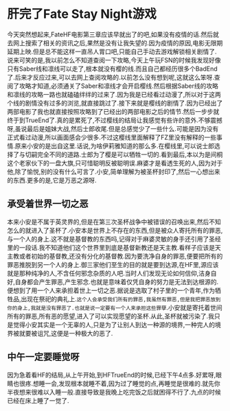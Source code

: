 # 肝完了Fate Stay Night游戏

今天突然想起来,FateHF电影第三章应该早就出了的吧,如果没有疫情的话.然后就去网上搜索了相关的资讯之后,果然是没有让我失望的.因为疫情的原因,电影无限期延期上映.但是总不能这样一直吊人胃口吧,只能自己手动去游戏解锁相关剧情了.  
说来可笑的是,我以前怎么不知道查阅一下攻略,今天上午玩FSN的时候我发现好像只有Saber线和凛线可以走了,根本就没有樱的线.而且自己都经历很多个BadEnd了.后来才反应过来,可以去网上查阅攻略的.以前怎么没有想到呢,这就这么笨呀.查阅了攻略才知道,必须通关了Saber和凛线才会开启樱线.然后根据Saber线的攻略和凛线的攻略一路也就磕磕绊绊的过来了.因为我是已经看过动漫了,所以对于这两个线的剧情没有过多的浏览,就直接跳过了.接下来就是樱线的剧情了.因为已经出了两部电影了我也就直接按照攻略到了已经出的两部电影之后的情节.然后一步步就终于到TrueEnd了.真的是累死了,不过樱线的结局让我感觉有些许的意外.不够震撼呀,虽说最后是姐妹大战,然后士郎收尾.但是总感觉少了一些什么.可能是因为没有正式看过动漫,所以画面感会少很多.不过这樱线里面解释了FZ里没有解释的一些事情.原来小安的是出自这里.话说,为啥伊莉雅知道的那么多.在樱线里,可以说士郎选择了与切嗣完全不同的道路.士郎为了樱是可以牺牲一切的.看到最后,本以为是间桐这个老家伙下的一盘大旗,只可惜聪明反被聪明误.麻婆才是看透生死的人,因为对于他,除了愉悦,别的没有什么可言了.小安,简单理解为被圣杯封印了,然后一心想出来的东西.更多的是,它是万恶之源呀.  

## 承受着世界一切之恶

本来小安是不属于英灵界的,但是在第三次圣杯战争中被错误的召唤出来,然后不知怎么的就进入了圣杯了.小安本是世界上不存在的东西,但是被众人寄托所有的罪恶,与一个人的身上.这不就是基督教的东西吗,记得对于麻婆灵敏的身手还引用了圣经里的一段话.我不知道他们这个世界里到底是基督新教还是天主教.看样子应该是天主教或者初始的基督教,还没有分化的基督教.因为要洗净自身的罪恶,便要把所有的罪恶推脱到另一个人的身上.御三家他们至生的目的就是要到达源,在HF里,源应该就是那种纯净的人,不含任何邪念杂质的人吧.当时人们发现无论如何信仰,洁身自好,自身都会产生罪恶,产生邪念.也就是意味着仅凭自身的努力是无法到达根源的.便想到了用一个人来承担着世上一切之恶.据说是选取了村子里的一个青年,作为牺牲品,出现在祭祀的典礼上.`这个人会承受我们所有的罪恶,我虽然有罪恶,但是我把罪恶放到你的身上,我就是没有罪恶了.也就是说一定要有一个人来承担这些罪孽`.小安就是寄托着世间所有的罪恶,所有恶的愿望,进入了可以实现愿望的圣杯.从此,圣杯就被污染了.我只是觉得小安其实是一个无辜的人,只是为了让别人到达一种源的境界,一种完人的境界被就要被诅咒,这便是一种极大的恶了.

## 中午一定要睡觉呀

因为急着看HF的结局,从上午开始,到HFTrueEnd的时候,已经下午4点多.好累呀,眼睛也很疼.想睡一会,发现根本就睡不着,因为过了睡觉的点,再睡觉是很难的.就先你半夜想来很难以入睡一般.直接导致是我晚上吃完饭之后就困得不行了.九点的时候已经在床上睡了一觉了.

